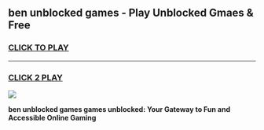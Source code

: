 
## ben unblocked games - Play Unblocked Gmaes & Free
<h3>
<a href="https://news.freeplayer.one?title=ben_unblocked_games&ref=16F">CLICK TO PLAY</a></h3>
<hr>

<h3>
<a href="https://news.freeplayer.one?title=ben_unblocked_games&ref=16F">CLICK 2 PLAY</a>
  
</h3>

<a href="https://news.freeplayer.one?title=ben_unblocked_games&ref=16F/"><img src="https://clearcache.store/games.png"></a>


**ben unblocked games games unblocked: Your Gateway to Fun and Accessible Online Gaming**
